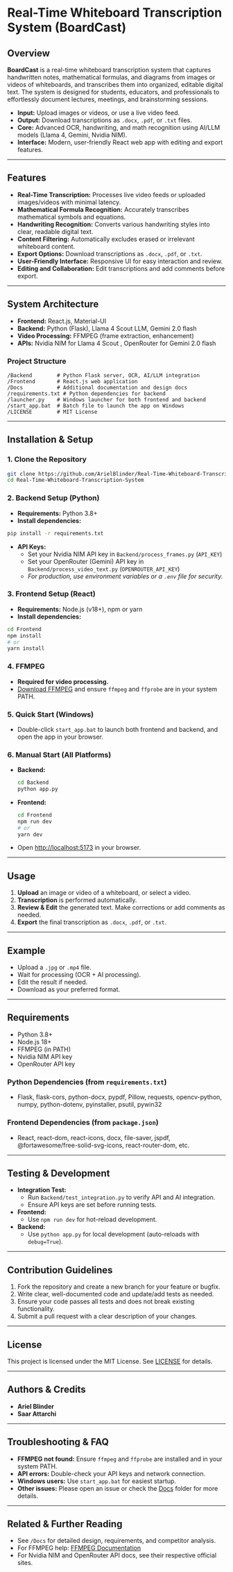 # Real-Time Whiteboard Transcription System (BoardCast)

## Overview

**BoardCast** is a real-time whiteboard transcription system that captures handwritten notes, mathematical formulas, and diagrams from images or videos of whiteboards, and transcribes them into organized, editable digital text. The system is designed for students, educators, and professionals to effortlessly document lectures, meetings, and brainstorming sessions.

- **Input:** Upload images or videos, or use a live video feed.
- **Output:** Download transcriptions as `.docx`, `.pdf`, or `.txt` files.
- **Core:** Advanced OCR, handwriting, and math recognition using AI/LLM models (Llama 4, Gemini, Nvidia NIM).
- **Interface:** Modern, user-friendly React web app with editing and export features.

---

## Features

- **Real-Time Transcription:** Processes live video feeds or uploaded images/videos with minimal latency.
- **Mathematical Formula Recognition:** Accurately transcribes mathematical symbols and equations.
- **Handwriting Recognition:** Converts various handwriting styles into clear, readable digital text.
- **Content Filtering:** Automatically excludes erased or irrelevant whiteboard content.
- **Export Options:** Download transcriptions as `.docx`, `.pdf`, or `.txt`.
- **User-Friendly Interface:** Responsive UI for easy interaction and review.
- **Editing and Collaboration:** Edit transcriptions and add comments before export.

---

## System Architecture

- **Frontend:** React.js, Material-UI
- **Backend:** Python (Flask), Llama 4 Scout LLM, Gemini 2.0 flash
- **Video Processing:** FFMPEG (frame extraction, enhancement)
- **APIs:** Nvidia NIM for Llama 4 Scout , OpenRouter for Gemini 2.0 flash

### Project Structure

```
/Backend        # Python Flask server, OCR, AI/LLM integration
/Frontend       # React.js web application
/Docs           # Additional documentation and design docs
/requirements.txt # Python dependencies for backend
/launcher.py    # Windows launcher for both frontend and backend
/start_app.bat  # Batch file to launch the app on Windows
/LICENSE        # MIT License
```

---

## Installation & Setup

### 1. Clone the Repository

```bash
git clone https://github.com/ArielBlinder/Real-Time-Whiteboard-Transcription-System.git
cd Real-Time-Whiteboard-Transcription-System
```

### 2. Backend Setup (Python)

- **Requirements:** Python 3.8+
- **Install dependencies:**

```bash
pip install -r requirements.txt
```

- **API Keys:**
  - Set your Nvidia NIM API key in `Backend/process_frames.py` (`API_KEY`)
  - Set your OpenRouter (Gemini) API key in `Backend/process_video_text.py` (`OPENROUTER_API_KEY`)
  - _For production, use environment variables or a `.env` file for security._

### 3. Frontend Setup (React)

- **Requirements:** Node.js (v18+), npm or yarn
- **Install dependencies:**

```bash
cd Frontend
npm install
# or
yarn install
```

### 4. FFMPEG

- **Required for video processing.**
- [Download FFMPEG](https://ffmpeg.org/download.html) and ensure `ffmpeg` and `ffprobe` are in your system PATH.

### 5. Quick Start (Windows)

- Double-click `start_app.bat` to launch both frontend and backend, and open the app in your browser.

### 6. Manual Start (All Platforms)

- **Backend:**
  ```bash
  cd Backend
  python app.py
  ```
- **Frontend:**
  ```bash
  cd Frontend
  npm run dev
  # or
  yarn dev
  ```
- Open [http://localhost:5173](http://localhost:5173) in your browser.

---

## Usage

1. **Upload** an image or video of a whiteboard, or select a video.
2. **Transcription** is performed automatically.
3. **Review & Edit** the generated text. Make corrections or add comments as needed.
4. **Export** the final transcription as `.docx`, `.pdf`, or `.txt`.

---

## Example

- Upload a `.jpg` or `.mp4` file.
- Wait for processing (OCR + AI processing).
- Edit the result if needed.
- Download as your preferred format.

---

## Requirements

- Python 3.8+
- Node.js 18+
- FFMPEG (in PATH)
- Nvidia NIM API key
- OpenRouter API key

### Python Dependencies (from `requirements.txt`)

- Flask, flask-cors, python-docx, pypdf, Pillow, requests, opencv-python, numpy, python-dotenv, pyinstaller, psutil, pywin32

### Frontend Dependencies (from `package.json`)

- React, react-dom, react-icons, docx, file-saver, jspdf, @fortawesome/free-solid-svg-icons, react-router-dom, etc.

---

## Testing & Development

- **Integration Test:**
  - Run `Backend/test_integration.py` to verify API and AI integration.
  - Ensure API keys are set before running tests.
- **Frontend:**
  - Use `npm run dev` for hot-reload development.
- **Backend:**
  - Use `python app.py` for local development (auto-reloads with `debug=True`).

---

## Contribution Guidelines

1. Fork the repository and create a new branch for your feature or bugfix.
2. Write clear, well-documented code and update/add tests as needed.
3. Ensure your code passes all tests and does not break existing functionality.
4. Submit a pull request with a clear description of your changes.

---

## License

This project is licensed under the MIT License. See [LICENSE](./LICENSE) for details.

---

## Authors & Credits

- **Ariel Blinder**
- **Saar Attarchi**

---

## Troubleshooting & FAQ

- **FFMPEG not found:** Ensure `ffmpeg` and `ffprobe` are installed and in your system PATH.
- **API errors:** Double-check your API keys and network connection.
- **Windows users:** Use `start_app.bat` for easiest startup.
- **Other issues:** Please open an issue or check the [Docs](./Docs) folder for more details.

---

## Related & Further Reading

- See `/Docs` for detailed design, requirements, and competitor analysis.
- For FFMPEG help: [FFMPEG Documentation](https://ffmpeg.org/documentation.html)
- For Nvidia NIM and OpenRouter API docs, see their respective official sites.
